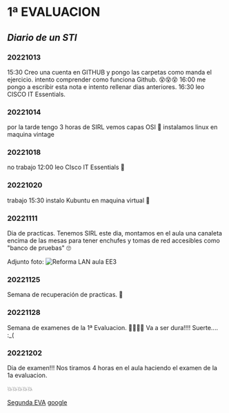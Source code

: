 # 1ª EVALUACION

## _Diario de un STI_


### 20221013

15:30 Creo una cuenta en GITHUB y pongo las carpetas como manda el ejercicio. intento comprender como funciona Github. :dizzy_face::dizzy_face::dizzy_face:
16:00 me pongo a escribir esta nota e intento rellenar dias anteriores.
16:30 leo CISCO IT Essentials.

### 20221014

por la tarde tengo 3 horas de SIRL
vemos capas OSI :hot_face:
instalamos linux en maquina vintage


### 20221018

no trabajo
12:00 leo CIsco IT Essentials :hot_face:


### 20221020

trabajo
15:30 instalo Kubuntu en maquina virtual :hugs:


### 20221111

Dia de practicas.
Tenemos SIRL
este dia, montamos en el aula una canaleta encima de las mesas para tener enchufes y tomas de red accesibles como "banco de pruebas" :roll_eyes:

Adjunto foto:
<image src="/1ª Evaluacion/IMAGES/20221111_Rabaneda_Montes.JPEG" alt="Reforma LAN aula EE3">


### 20221125

Semana de recuperación de practicas. :hot_face:


### 20221128

Semana de examenes de la 1ª Evaluacion. :hot_face::hot_face::hot_face::hot_face:
Va a ser dura!!!!
Suerte....  :_(


### 20221202

Dia de examen!!!
Nos tiramos 4 horas en el aula haciendo el examen de la 1a evaluacion.

:boom::boom::boom::boom::boom:

[Segunda EVA](/readme.md)
[google](http://www.google.es)


